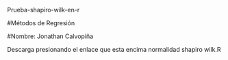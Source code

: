 Prueba-shapiro-wilk-en-r

#Métodos de Regresión

#Nombre: Jonathan Calvopiña 

Descarga presionando el enlace que esta encima normalidad shapiro wilk.R


